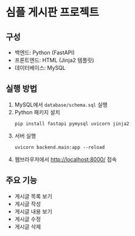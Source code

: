 # 심플 게시판 프로젝트

## 구성
- 백엔드: Python (FastAPI)
- 프론트엔드: HTML (Jinja2 템플릿)
- 데이터베이스: MySQL

## 실행 방법

1. MySQL에서 `database/schema.sql` 실행
2. Python 패키지 설치
   ```
   pip install fastapi pymysql uvicorn jinja2
   ```
3. 서버 실행
   ```
   uvicorn backend.main:app --reload
   ```
4. 웹브라우저에서 [http://localhost:8000/](http://localhost:8000/) 접속

## 주요 기능
- 게시글 목록 보기
- 게시글 작성
- 게시글 내용 보기
- 게시글 수정
- 게시글 삭제 